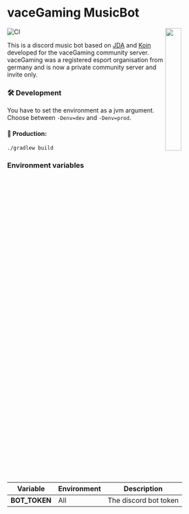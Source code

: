 # vaceGaming MusicBot

<a href="https://discord4j.com"><img align="right" src="https://i.imgur.com/RflqQ0I.png" width=27%></a>

![CI](https://github.com/jonaznas/vacegaming-musicbot/workflows/CI/badge.svg)

This is a discord music bot based on [JDA](https://github.com/DV8FromTheWorld/JDA) and [Koin](https://github.com/InsertKoinIO/koin) developed for the vaceGaming community server.
vaceGaming was a registered esport organisation from germany and is now a private community server and invite only.

### 🛠 Development

You have to set the environment as a jvm argument. Choose between ``-Denv=dev`` and ``-Denv=prod``.

#### 🧱 Production:

```
./gradlew build
```

### Environment variables

Variable | Environment | Description
-------- | ----------- | -----------
**BOT_TOKEN** | All | The discord bot token
